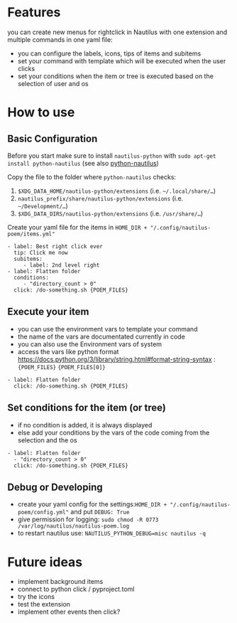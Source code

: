 # Features
you can create new menus for rightclick in Nautilus with one extension and multiple commands in one yaml file:

- you can configure the labels, icons, tips of items and subitems
- set your command with template which will be executed when the user clicks
- set your conditions when the item or tree is executed based on the selection of user and os

# How to use

## Basic Configuration

Before you start make sure to install `nautilus-python` with `sudo apt-get install python-nautilus` (see also [python-nautilus](https://gitlab.gnome.org/GNOME/nautilus-python))

Copy the file to the folder where `python-nautilus` checks:

 1. `$XDG_DATA_HOME/nautilus-python/extensions` (i.e. `~/.local/share/…`)
 2. `nautilus_prefix/share/nautilus-python/extensions` (i.e. `~/Development/…`)
 3. `$XDG_DATA_DIRS/nautilus-python/extensions` (i.e. `/usr/share/…`)


Create your yaml file for the items in `HOME_DIR + "/.config/nautilus-poem/items.yml"`

```
- label: Best right click ever
  tip: Click me now
  subitems:
     - label: 2nd level right
- label: Flatten folder
  conditions:
     - "directory_count > 0"
  click: /do-something.sh {POEM_FILES}
```

## Execute your item

- you can use the environment vars to template your command
- the name of the vars are documentated currently in code
- you can also use the Environment vars of system
- access the vars like python format https://docs.python.org/3/library/string.html#format-string-syntax : `{POEM_FILES}` `{POEM_FILES[0]}`

```
- label: Flatten folder
  click: /do-something.sh {POEM_FILES}
```


## Set conditions for the item (or tree)

- if no condition is added, it is always displayed
- else add your conditions by the vars of the code coming from the selection and the os

```
- label: Flatten folder
  - "directory_count > 0"
  click: /do-something.sh {POEM_FILES}
```


## Debug or Developing

- create your yaml config for the settings:`HOME_DIR + "/.config/nautilus-poem/config.yml"` and put `DEBUG: True`
- give permission for logging: `sudo chmod -R 0773 /var/log/nautilus/nautilus-poem.log`
- to restart nautilus use: `NAUTILUS_PYTHON_DEBUG=misc nautilus -q`

# Future ideas

- implement background items
- connect to python click / pyproject.toml
- try the icons
- test the extension
- implement other events then click?